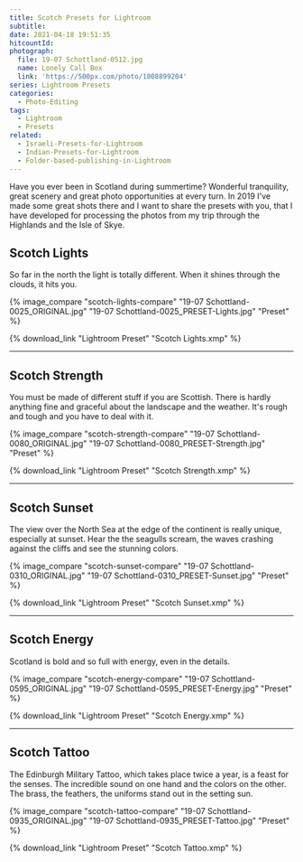 ```yaml
---
title: Scotch Presets for Lightroom
subtitle:
date: 2021-04-18 19:51:35
hitcountId:
photograph:
  file: 19-07 Schottland-0512.jpg
  name: Lonely Call Box
  link: 'https://500px.com/photo/1008899204'
series: Lightroom Presets
categories:
  - Photo-Editing
tags:
  - Lightroom
  - Presets
related:
  - Israeli-Presets-for-Lightroom
  - Indian-Presets-for-Lightroom
  - Folder-based-publishing-in-Lightroom
---
```


Have you ever been in Scotland during summertime? Wonderful tranquility, great scenery and great photo opportunities at every turn. In 2019 I've made some great shots there and I want to share the presets with you, that I have developed for processing the photos from my trip through the Highlands and the Isle of Skye.

<!-- more -->

## Scotch Lights

So far in the north the light is totally different. When it shines through the clouds, it hits you.

{% image_compare "scotch-lights-compare" "19-07 Schottland-0025_ORIGINAL.jpg" "19-07 Schottland-0025_PRESET-Lights.jpg" "Preset" %}

{% download_link "Lightroom Preset" "Scotch Lights.xmp" %}

---

## Scotch Strength

You must be made of different stuff if you are Scottish. There is hardly anything fine and graceful about the landscape and the weather. It's rough and tough and you have to deal with it.

{% image_compare "scotch-strength-compare" "19-07 Schottland-0080_ORIGINAL.jpg" "19-07 Schottland-0080_PRESET-Strength.jpg" "Preset" %}

{% download_link "Lightroom Preset" "Scotch Strength.xmp" %}

---

## Scotch Sunset

The view over the North Sea at the edge of the continent is really unique, especially at sunset. Hear the the seagulls scream, the waves crashing against the cliffs and see the stunning colors.

{% image_compare "scotch-sunset-compare" "19-07 Schottland-0310_ORIGINAL.jpg" "19-07 Schottland-0310_PRESET-Sunset.jpg" "Preset" %}

{% download_link "Lightroom Preset" "Scotch Sunset.xmp" %}

---

## Scotch Energy

Scotland is bold and so full with energy, even in the details.

{% image_compare "scotch-energy-compare" "19-07 Schottland-0595_ORIGINAL.jpg" "19-07 Schottland-0595_PRESET-Energy.jpg" "Preset" %}

{% download_link "Lightroom Preset" "Scotch Energy.xmp" %}

---

## Scotch Tattoo

The Edinburgh Military Tattoo, which takes place twice a year, is a feast for the senses. The incredible sound on one hand and the colors on the other. The brass, the feathers, the uniforms stand out in the setting sun.

{% image_compare "scotch-tattoo-compare" "19-07 Schottland-0935_ORIGINAL.jpg" "19-07 Schottland-0935_PRESET-Tattoo.jpg" "Preset" %}

{% download_link "Lightroom Preset" "Scotch Tattoo.xmp" %}
